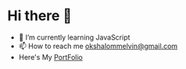 <h1>Hi there 👋</h1>

- 🌱 I’m currently learning JavaScript
- 📫 How to reach me okshalommelvin@gmail.com
- Here's My <a href="https://melvin-shalom.github.io/PortFolio/">PortFolio</a>
